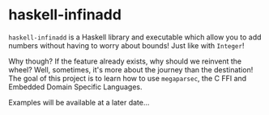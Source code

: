 # haskell-infinadd

`haskell-infinadd` is a Haskell library and executable which allow you to add numbers without having to worry about bounds! Just like with `Integer`!

Why though? If the feature already exists, why should we reinvent the wheel? Well, sometimes, it's more about the journey than the destination! The goal of this project is to learn how to use `megaparsec`, the C FFI and Embedded Domain Specific Languages.

Examples will be available at a later date…
